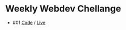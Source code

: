 # Weekly Webdev Chellange

* #01 [Code](https://github.com/KrystianRysnik/WWC_01) / [Live](https://krystianrysnik.github.io/WWC_01/src/)
